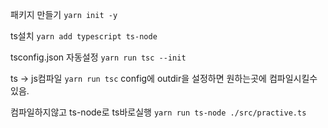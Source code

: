 패키지 만들기
```yarn init -y```

ts설치
```yarn add typescript ts-node```

tsconfig.json 자동설정
```yarn run tsc --init```


ts -> js컴파일
```yarn run tsc```
config에 outdir을 설정하면 원하는곳에 컴파일시킬수있음.

컴파일하지않고 ts-node로 ts바로실행
```yarn run ts-node ./src/practive.ts```